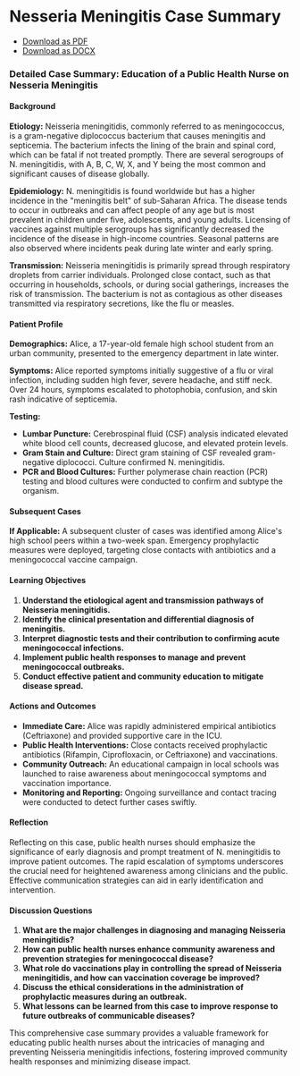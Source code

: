 # Nesseria Meningitis Case Summary
- [Download as PDF](nesseria-meningitis3.pdf)
- [Download as DOCX](nesseria-meningitis3.docx)



### Detailed Case Summary: Education of a Public Health Nurse on Nesseria Meningitis

#### Background

**Etiology:**
Neisseria meningitidis, commonly referred to as meningococcus, is a gram-negative diplococcus bacterium that causes meningitis and septicemia. The bacterium infects the lining of the brain and spinal cord, which can be fatal if not treated promptly. There are several serogroups of N. meningitidis, with A, B, C, W, X, and Y being the most common and significant causes of disease globally.

**Epidemiology:**
N. meningitidis is found worldwide but has a higher incidence in the "meningitis belt" of sub-Saharan Africa. The disease tends to occur in outbreaks and can affect people of any age but is most prevalent in children under five, adolescents, and young adults. Licensing of vaccines against multiple serogroups has significantly decreased the incidence of the disease in high-income countries. Seasonal patterns are also observed where incidents peak during late winter and early spring.

**Transmission:**
Neisseria meningitidis is primarily spread through respiratory droplets from carrier individuals. Prolonged close contact, such as that occurring in households, schools, or during social gatherings, increases the risk of transmission. The bacterium is not as contagious as other diseases transmitted via respiratory secretions, like the flu or measles.

#### Patient Profile

**Demographics:**
Alice, a 17-year-old female high school student from an urban community, presented to the emergency department in late winter.

**Symptoms:**
Alice reported symptoms initially suggestive of a flu or viral infection, including sudden high fever, severe headache, and stiff neck. Over 24 hours, symptoms escalated to photophobia, confusion, and skin rash indicative of septicemia.

**Testing:**
- **Lumbar Puncture:** Cerebrospinal fluid (CSF) analysis indicated elevated white blood cell counts, decreased glucose, and elevated protein levels.
- **Gram Stain and Culture:** Direct gram staining of CSF revealed gram-negative diplococci. Culture confirmed N. meningitidis.
- **PCR and Blood Cultures:** Further polymerase chain reaction (PCR) testing and blood cultures were conducted to confirm and subtype the organism.

#### Subsequent Cases

**If Applicable:**
A subsequent cluster of cases was identified among Alice's high school peers within a two-week span. Emergency prophylactic measures were deployed, targeting close contacts with antibiotics and a meningococcal vaccine campaign.

#### Learning Objectives

1. **Understand the etiological agent and transmission pathways of Neisseria meningitidis.**
2. **Identify the clinical presentation and differential diagnosis of meningitis.**
3. **Interpret diagnostic tests and their contribution to confirming acute meningococcal infections.**
4. **Implement public health responses to manage and prevent meningococcal outbreaks.**
5. **Conduct effective patient and community education to mitigate disease spread.**

#### Actions and Outcomes

- **Immediate Care:** Alice was rapidly administered empirical antibiotics (Ceftriaxone) and provided supportive care in the ICU. 
- **Public Health Interventions:** Close contacts received prophylactic antibiotics (Rifampin, Ciprofloxacin, or Ceftriaxone) and vaccinations.
- **Community Outreach:** An educational campaign in local schools was launched to raise awareness about meningococcal symptoms and vaccination importance.
- **Monitoring and Reporting:** Ongoing surveillance and contact tracing were conducted to detect further cases swiftly.

#### Reflection

Reflecting on this case, public health nurses should emphasize the significance of early diagnosis and prompt treatment of N. meningitidis to improve patient outcomes. The rapid escalation of symptoms underscores the crucial need for heightened awareness among clinicians and the public. Effective communication strategies can aid in early identification and intervention.

#### Discussion Questions

1. **What are the major challenges in diagnosing and managing Neisseria meningitidis?**
2. **How can public health nurses enhance community awareness and prevention strategies for meningococcal disease?**
3. **What role do vaccinations play in controlling the spread of Neisseria meningitidis, and how can vaccination coverage be improved?**
4. **Discuss the ethical considerations in the administration of prophylactic measures during an outbreak.**
5. **What lessons can be learned from this case to improve response to future outbreaks of communicable diseases?**

This comprehensive case summary provides a valuable framework for educating public health nurses about the intricacies of managing and preventing Neisseria meningitidis infections, fostering improved community health responses and minimizing disease impact.
